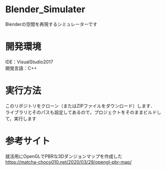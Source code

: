 # Blender_Simulater
Blenderの空間を再現するシミュレーターです

# 開発環境
IDE：VisualStudio2017  
開発言語：C++


# 実行方法
このリポジトリをクローン（またはZIPファイルをダウンロード）します．  
ライブラリとそのパスも設定してあるので，プロジェクトをそのままビルドして，実行します


# 参考サイト
就活用にOpenGLでPBRな3Dダンジョンマップを作成した　  
<https://matcha-choco010.net/2020/03/29/opengl-pbr-map/>

